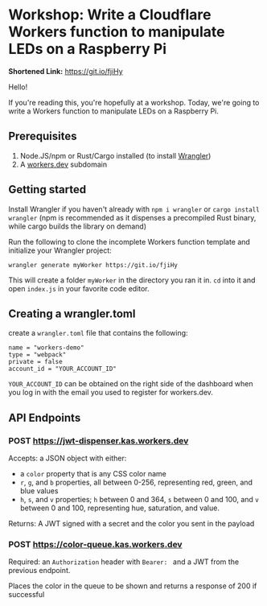 # Workshop: Write a Cloudflare Workers function to manipulate LEDs on a Raspberry Pi

**Shortened Link:** https://git.io/fjiHy

Hello!

If you're reading this, you're hopefully at a workshop. Today, we're going to write a Workers function to manipulate LEDs on a Raspberry Pi.

## Prerequisites

1. Node.JS/npm or Rust/Cargo installed (to install [Wrangler](https://github.com/cloudflare/wrangler))
2. A [workers.dev](https://workers.dev) subdomain

## Getting started

Install Wrangler if you haven't already with `npm i wrangler` or `cargo install wrangler` (npm is recommended as it dispenses a precompiled Rust binary, while cargo builds the library on demand)

Run the following to clone the incomplete Workers function template and initialize your Wrangler project:

```
wrangler generate myWorker https://git.io/fjiHy
```

This will create a folder `myWorker` in the directory you ran it in. `cd` into it and open `index.js` in your favorite code editor.

## Creating a wrangler.toml

create a `wrangler.toml` file that contains the following:

```
name = "workers-demo"
type = "webpack"
private = false
account_id = "YOUR_ACCOUNT_ID"
```

`YOUR_ACCOUNT_ID` can be obtained on the right side of the dashboard when you log in with the email you used to register for workers.dev.

## API Endpoints

### POST https://jwt-dispenser.kas.workers.dev

Accepts: a JSON object with either:

* a `color` property that is any CSS color name
* `r`, `g`, and `b` properties, all between 0-256, representing red, green, and blue values
* `h`, `s`, and `v` properties; `h` between 0 and 364, `s` between 0 and 100, and `v` between 0 and 100, representing hue, saturation, and value.

Returns: A JWT signed with a secret and the color you sent in the payload

### POST https://color-queue.kas.workers.dev

Required: an `Authorization` header with `Bearer: ` and a JWT from the previous endpoint.

Places the color in the queue to be shown and returns a response of 200 if successful